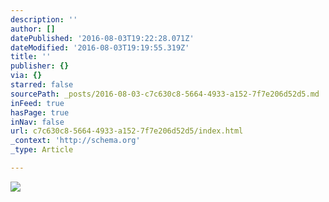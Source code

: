 ```yaml
---
description: ''
author: []
datePublished: '2016-08-03T19:22:28.071Z'
dateModified: '2016-08-03T19:19:55.319Z'
title: ''
publisher: {}
via: {}
starred: false
sourcePath: _posts/2016-08-03-c7c630c8-5664-4933-a152-7f7e206d52d5.md
inFeed: true
hasPage: true
inNav: false
url: c7c630c8-5664-4933-a152-7f7e206d52d5/index.html
_context: 'http://schema.org'
_type: Article

---
```

![](https://the-grid-user-content.s3-us-west-2.amazonaws.com/2365ff69-cdbc-41af-b34c-13104d15c095.png)